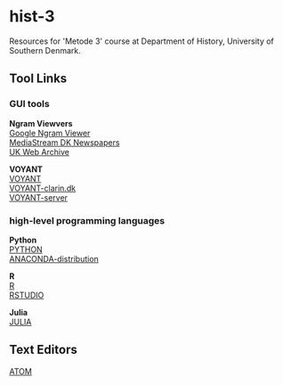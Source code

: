 # hist-3 #

Resources for 'Metode 3' course at Department of History, University of Southern Denmark.  


## Tool Links ##

### GUI tools ###

**Ngram Viewvers**  
[Google Ngram Viewer](https://books.google.com/ngrams)  
[MediaStream DK Newspapers](http://labs.statsbiblioteket.dk/smurf/)  
[UK Web Archive](https://www.webarchive.org.uk/ukwa/ngram/)  


**VOYANT**  
[VOYANT](https://voyant-tools.org/)  
[VOYANT-clarin.dk](http://alf.hum.ku.dk/VoyantTools/)  
[VOYANT-server](http://docs.voyant-tools.org/resources/run-your-own/voyant-server/)  


### high-level programming languages ###
**Python**  
[PYTHON](https://www.python.org/)  
[ANACONDA-distribution](https://www.anaconda.com/download/)  


**R**  
[R](https://www.r-project.org/)  
[RSTUDIO](https://www.rstudio.com/products/rstudio/download/#download)  


**Julia**  
[JULIA](https://julialang.org/)  

## Text Editors ##
[ATOM](https://atom.io/)  



